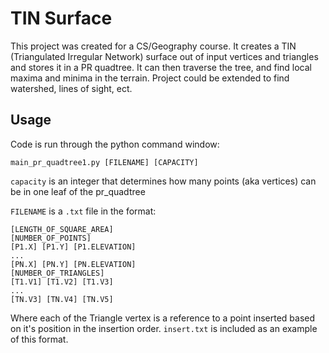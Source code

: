 
# TIN Surface
This project was created for a CS/Geography course.  It creates a TIN (Triangulated Irregular Network) surface out of input vertices and triangles and stores it in a PR quadtree. It can then traverse the tree, and find local maxima and minima in the terrain. Project could be extended to find watershed, lines of sight, ect.

## Usage
Code is run through the python command window:

    main_pr_quadtree1.py [FILENAME] [CAPACITY]

 `capacity` is an integer that determines how many points (aka vertices) can be in one leaf of the pr_quadtree
 
`FILENAME` is a `.txt` file in the format:

    [LENGTH_OF_SQUARE_AREA]
    [NUMBER_OF_POINTS]
    [P1.X] [P1.Y] [P1.ELEVATION]
    ...
    [PN.X] [PN.Y] [PN.ELEVATION]
    [NUMBER_OF_TRIANGLES]
    [T1.V1] [T1.V2] [T1.V3] 
    ...
    [TN.V3] [TN.V4] [TN.V5]

Where each of the Triangle vertex is a reference to a point inserted based on it's position in the insertion order. `insert.txt` is included as an example of this format.
